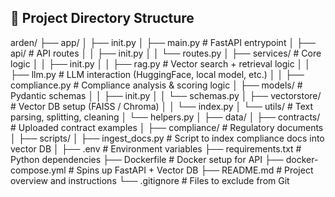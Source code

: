 ## 📁 Project Directory Structure

arden/ 
├── app/ 
│ ├── init.py │ ├── main.py # FastAPI entrypoint │ ├── api/ # API routes │ │ ├── init.py │ │ └── routes.py │ ├── services/ # Core logic │ │ ├── init.py │ │ ├── rag.py # Vector search + retrieval logic │ │ ├── llm.py # LLM interaction (HuggingFace, local model, etc.) │ │ ├── compliance.py # Compliance analysis & scoring logic │ ├── models/ # Pydantic schemas │ │ ├── init.py │ │ └── schemas.py │ ├── vectorstore/ # Vector DB setup (FAISS / Chroma) │ │ └── index.py │ └── utils/ # Text parsing, splitting, cleaning │ └── helpers.py │ ├── data/ │ ├── contracts/ # Uploaded contract examples │ ├── compliance/ # Regulatory documents │ ├── scripts/ │ ├── ingest_docs.py # Script to index compliance docs into vector DB │ ├── .env # Environment variables ├── requirements.txt # Python dependencies ├── Dockerfile # Docker setup for API ├── docker-compose.yml # Spins up FastAPI + Vector DB ├── README.md # Project overview and instructions └── .gitignore # Files to exclude from Git